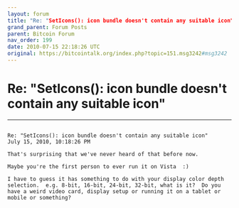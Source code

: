 ```yaml
---
layout: forum
title: "Re: "SetIcons(): icon bundle doesn't contain any suitable icon"'
grand_parent: Forum Posts
parent: Bitcoin Forum
nav_order: 199
date: 2010-07-15 22:18:26 UTC
original: https://bitcointalk.org/index.php?topic=151.msg3242#msg3242
---
```


# Re: "SetIcons(): icon bundle doesn't contain any suitable icon"

---

```
	
Re: "SetIcons(): icon bundle doesn't contain any suitable icon"
July 15, 2010, 10:18:26 PM

That's surprising that we've never heard of that before now.

Maybe you're the first person to ever run it on Vista  :)

I have to guess it has something to do with your display color depth selection.  e.g. 8-bit, 16-bit, 24-bit, 32-bit, what is it?  Do you have a weird video card, display setup or running it on a tablet or mobile or something?
```
